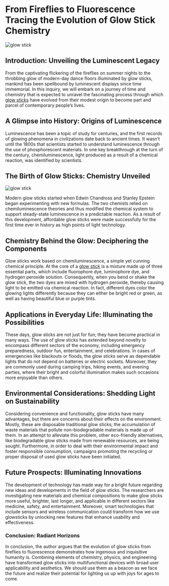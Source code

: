# From Fireflies to Fluorescence Tracing the Evolution of Glow Stick Chemistry
![glow stick](https://c1.wallpaperflare.com/preview/639/27/691/glow-stick-colorful-light-color.jpg)
## Introduction: Unveiling the Luminescent Legacy

From the captivating flickering of the fireflies on summer nights to the throbbing glow of modern-day dance floors illuminated by glow sticks, mankind has been spellbound by luminescent displays since time immemorial. In this inquiry, we will embark on a journey of time and chemistry that is expected to unravel the fascinating process through which [glow sticks](https://sinoglow.com/glow-sticks/) have evolved from their modest origin to become part and parcel of contemporary people’s lives.

## A Glimpse into History: Origins of Luminescence

Luminescence has been a topic of study for centuries, and the first records of glowing phenomena in civilizations date back to ancient times. It wasn’t until the 1800s that scientists started to understand luminescence through the use of phosphorescent materials. In one key breakthrough at the turn of the century, chemiluminescence, light produced as a result of a chemical reaction, was identified by scientists.

## The Birth of Glow Sticks: Chemistry Unveiled
![glow stick](https://sinoglow.com/wp-content/uploads/2021/08/6-Inch-Glow-Sticks-Green.jpg)

Modern glow sticks started when Edwin Chandross and Stanley Epstein began experimenting with new formulas. The two chemists relied on chemiluminescence theories and thus modified the chemical system to support steady-state luminescence in a predictable reaction. As a result of this development, affordable glow sticks were made successfully for the first time ever in history as high points of light technology.

## Chemistry Behind the Glow: Deciphering the Components

Glow sticks work based on chemiluminescence, a simple yet cunning chemical principle. At the core of a [glow stick](https://sinoglow.com/glow-sticks/) is a mixture made up of three essential parts, which include fluorophore dye, luminophore dye, and hydrogen peroxide solution. Consequently, when you bend or shake the glow stick, the two dyes are mixed with hydrogen peroxide, thereby causing light to be emitted via chemical reaction. In fact, different dyes color the glowing lights differently because they can either be bright red or green, as well as having beautiful blue or purple tints.

## Applications in Everyday Life: Illuminating the Possibilities

These days, glow sticks are not just for fun; they have become practical in many ways. The use of glow sticks has extended beyond novelty to encompass different sectors of the economy, including emergency preparedness, outdoor fun, entertainment, and celebrations. In cases of emergencies like blackouts or floods, the glow sticks serve as dependable lights that do not depend on batteries or electric sockets. Moreover, they are commonly used during camping trips, hiking events, and evening parties, where their bright and colorful illumination makes such occasions more enjoyable than others.

## Environmental Considerations: Shedding Light on Sustainability

Considering convenience and functionality, glow sticks have many advantages, but there are concerns about their effects on the environment. Mostly, these are disposable traditional glow sticks; the accumulation of waste materials that pollute non-biodegradable materials is made up of them. In an attempt to alleviate this problem, other eco-friendly alternatives, like biodegradable glow sticks made from renewable resources, are being sought. Furthermore, in order to deal with their environmental impact and foster responsible consumption, campaigns promoting the recycling or proper disposal of used glow sticks have been initiated.

## Future Prospects: Illuminating Innovations

The development of technology has made way for a bright future regarding new ideas and developments in the field of glow sticks. The researchers are investigating new materials and chemical compositions to make glow sticks more useful, brighter, last longer, and applicable in different sectors like medicine, safety, and entertainment. Moreover, smart technologies that include sensors and wireless communication could transform how we use glowsticks by unlocking new features that enhance usability and effectiveness.

### Conclusion: Radiant Horizons

In conclusion, the author argues that the evolution of glow sticks from fireflies to fluorescence demonstrates how ingenious and inquisitive humanity is. Combining elements of chemistry, physics, and engineering have transformed glow sticks into multifunctional devices with broad user applicability and aesthetics. We should use them as a beacon as we face the future and realize their potential for lighting us up with joys for ages to come.
